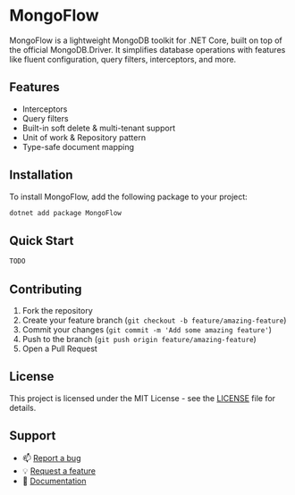 # MongoFlow

MongoFlow is a lightweight MongoDB toolkit for .NET Core, built on top of the official MongoDB.Driver. It simplifies database operations with features like fluent configuration, query filters, interceptors, and more.

## Features

- Interceptors
- Query filters
- Built-in soft delete & multi-tenant support
- Unit of work & Repository pattern
- Type-safe document mapping

## Installation

To install MongoFlow, add the following package to your project:

```bash
dotnet add package MongoFlow
```

## Quick Start

```csharp
TODO
```

## Contributing

1. Fork the repository
2. Create your feature branch (`git checkout -b feature/amazing-feature`)
3. Commit your changes (`git commit -m 'Add some amazing feature'`)
4. Push to the branch (`git push origin feature/amazing-feature`)
5. Open a Pull Request

## License

This project is licensed under the MIT License - see the [LICENSE](LICENSE) file for details.

## Support

- 📫 [Report a bug](https://github.com/InsurUp/MongoFlow/issues)
- 💡 [Request a feature](https://github.com/InsurUp/MongoFlow/issues)
- 📖 [Documentation](https://github.com/InsurUp/MongoFlow/wiki)
